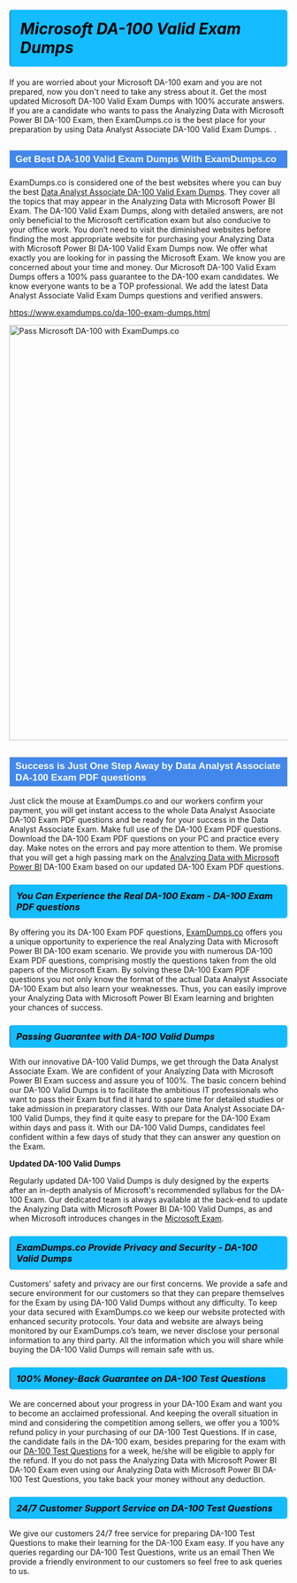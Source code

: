 <h1>                <strong><span style="display: block; color: #000000; background: #14BDFF; border: 0.5px solid #AED6F1; border-left: 3px solid #3498DB; padding: .6em; border-radius: 6px;">                     <em>Microsoft DA-100 <span class="exam_variation">Valid Exam Dumps</span> </em>                </span></strong>            </h1>                        <p>If you are worried about your Microsoft DA-100 exam and you are not prepared, now you don't need to take any stress about it.             Get the most updated Microsoft DA-100 <span class="exam_variation">Valid Exam Dumps</span> with 100% accurate answers. If you are a candidate who wants to pass the             Analyzing Data with Microsoft Power BI DA-100 Exam, then ExamDumps.co is the best place for your preparation by using Data Analyst Associate DA-100 <span class="exam_variation">Valid Exam Dumps</span>. .</p>                        <h2 style="background: #4287ec; border: 1px solid #cccccc; padding: 5px 10px;">                <span style="color: #ffffff;">                    <span style="font-size: 11pt;">                        <span style="line-height: normal;">                            <span style="font-family: Calibri,sans-serif;">                                <strong>                                    <span style="font-size: 13.0pt;">Get Best DA-100 <span class="exam_variation">Valid Exam Dumps</span> With ExamDumps.co</span>                                </strong>                            </span>                        </span>                    </span>                </span>            </h2>                        <p>ExamDumps.co is considered one of the best websites where you can buy the best <a href="https://www.examdumps.co/data-analyst-associate-exam-dumps.html">Data Analyst Associate DA-100 <span class="exam_variation">Valid Exam Dumps</span></a>.             They cover all the topics that may appear in the Analyzing Data with Microsoft Power BI Exam. The DA-100 <span class="exam_variation">Valid Exam Dumps</span>,             along with detailed answers, are not only beneficial to the Microsoft certification exam but also conducive to your office work.             You don’t need to visit the diminished websites before finding the most appropriate website for purchasing your             Analyzing Data with Microsoft Power BI DA-100 <span class="exam_variation">Valid Exam Dumps</span> now. We offer what exactly you are looking for in passing the Microsoft Exam.             We know you are concerned about your time and money. Our Microsoft DA-100 <span class="exam_variation">Valid Exam Dumps</span> offers a 100% pass guarantee to the             DA-100 exam candidates. We know everyone wants to be a TOP professional. We add the latest Data Analyst Associate <span class="exam_variation">Valid Exam Dumps</span> questions and verified answers.</p>                        <p><a href="https://www.examdumps.co/da-100-exam-dumps.html">https://www.examdumps.co/da-100-exam-dumps.html</a></p>                        <p><a href="https://www.examdumps.co/"><img src="https://www.examdumps.co//images/banners/big-sale-20-percent-discount-offer-examdumps.jpg" class="postImage" alt="Pass Microsoft DA-100 with ExamDumps.co" width="750"></a></p>                            <h2 style="background: #4287ec; border: 1px solid #cccccc; padding: 5px 10px;">                <span style="color: #ffffff;">                    <span style="font-size: 11pt;">                        <span style="line-height: normal;">                            <span style="font-family: Calibri,sans-serif;">                                <strong>                                    <span style="font-size: 13.0pt;">Success is Just One Step Away by Data Analyst Associate DA-100 <span class="exam_variation2">Exam PDF questions</span></span>                                </strong>                            </span>                        </span>                    </span>                </span>            </h2>                        <p>Just click the mouse at ExamDumps.co and our workers confirm your payment, you will get instant access to the whole Data Analyst Associate DA-100 <span class="exam_variation2">Exam PDF questions</span>             and be ready for your success in the Data Analyst Associate Exam. Make full use of the DA-100 <span class="exam_variation2">Exam PDF questions</span>. Download the DA-100 <span class="exam_variation2">Exam PDF questions</span> on your             PC and practice every day. Make notes on the errors and pay more attention to them. We promise that you will get a high passing mark on the             <a href="https://www.examdumps.co/da-100-exam-dumps.html">Analyzing Data with Microsoft Power BI</a> DA-100 Exam based on our updated DA-100 <span class="exam_variation2">Exam PDF questions</span>.</p>                        <h3>                <strong>                    <span style="display: block; color: #000000; background: #14BDFF; border: 0.5px solid #AED6F1; border-left: 3px solid #3498DB; padding: .6em; border-radius: 6px;">                        <em>You Can Experience the Real DA-100 Exam - DA-100 <span class="exam_variation2">Exam PDF questions</span></em>                    </span>                </strong>            </h3>                        <p>By offering you its DA-100 <span class="exam_variation2">Exam PDF questions</span>, <a href="https://www.examdumps.co/">ExamDumps.co</a> offers you a unique opportunity to experience the real             Analyzing Data with Microsoft Power BI DA-100 exam scenario. We provide you with numerous DA-100 <span class="exam_variation2">Exam PDF questions</span>, comprising mostly             the questions taken from the old papers of the Microsoft Exam. By solving these DA-100 <span class="exam_variation2">Exam PDF questions</span> you not only know the format of the actual             Data Analyst Associate DA-100 Exam but also learn your weaknesses. Thus, you can easily improve your             Analyzing Data with Microsoft Power BI Exam learning and brighten your chances of success.</p>                        <h3>                <strong>                    <span style="display: block; color: #000000; background: #14BDFF; border: 0.5px solid #AED6F1; border-left: 3px solid #3498DB; padding: .6em; border-radius: 6px;">                        <em>Passing Guarantee with DA-100 <span class="exam_variation3">Valid Dumps</span></em>                    </span>                </strong>            </h3>                        <p>With our innovative DA-100 <span class="exam_variation3">Valid Dumps</span>, we get through the Data Analyst Associate Exam. We are confident of your Analyzing Data with Microsoft Power BI Exam             success and assure you of 100%. The basic concern behind our DA-100 <span class="exam_variation3">Valid Dumps</span> is to facilitate the ambitious IT professionals who want to pass their             Exam but find it hard to spare time for detailed studies or take admission in preparatory classes. With our Data Analyst Associate DA-100 <span class="exam_variation3">Valid Dumps</span>, they             find it quite easy to prepare for the DA-100 Exam within days and pass it. With our DA-100 <span class="exam_variation3">Valid Dumps</span>, candidates feel confident within a few days of             study that they can answer any question on the Exam.</p>                        <p><strong>Updated DA-100 <span class="exam_variation3">Valid Dumps</span></strong></p>                        <p>Regularly updated DA-100 <span class="exam_variation3">Valid Dumps</span> is duly designed by the experts after an in-depth analysis of Microsoft's recommended syllabus for the DA-100 Exam.             Our dedicated team is always available at the back-end to update the Analyzing Data with Microsoft Power BI DA-100 <span class="exam_variation3">Valid Dumps</span>,             as and when Microsoft introduces changes in the <a href="https://www.examdumps.co/microsoft-exam-dumps.html">Microsoft Exam</a>.</p>                        <h3>                <strong>                    <span style="display: block; color: #000000; background: #14BDFF; border: 0.5px solid #AED6F1; border-left: 3px solid #3498DB; padding: .6em; border-radius: 6px;">                        <em>ExamDumps.co Provide Privacy and Security - DA-100 <span class="exam_variation3">Valid Dumps</span></em>                    </span>                </strong>            </h3>                        <p>Customers’ safety and privacy are our first concerns. We provide a safe and secure environment for our customers so that they can prepare themselves for the Exam by using             DA-100 <span class="exam_variation3">Valid Dumps</span> without any difficulty. To keep your data secured with ExamDumps.co we keep our website protected with enhanced security protocols. Your data and website             are always being monitored by our ExamDumps.co’s team, we never disclose your personal information to any third party. All the information which you will share while buying             the DA-100 <span class="exam_variation3">Valid Dumps</span> will remain safe with us.</p>                        <h3>                <strong>                    <span style="display: block; color: #000000; background: #14BDFF; border: 0.5px solid #AED6F1; border-left: 3px solid #3498DB; padding: .6em; border-radius: 6px;">                        <em>100% Money-Back Guarantee on DA-100 <span class="exam_variation4">Test Questions</span></em>                    </span>                </strong>            </h3>                        <p>We are concerned about your progress in your DA-100 Exam and want you to become an acclaimed professional. And keeping the overall situation in mind and             considering the competition among sellers, we offer you a 100% refund policy in your purchasing of our DA-100 <span class="exam_variation4">Test Questions</span>. If in case, the candidate fails in the             DA-100 exam, besides preparing for the exam with our <a href="https://www.examdumps.co/da-100-exam-dumps.html">DA-100 <span class="exam_variation4">Test Questions</span></a> for a week, he/she will be eligible to apply for the refund. If you do not pass the             Analyzing Data with Microsoft Power BI DA-100 Exam even using our Analyzing Data with Microsoft Power BI DA-100 <span class="exam_variation4">Test Questions</span>, you             take back your money without any deduction.</p>                        <h3>                <strong>                    <span style="display: block; color: #000000; background: #14BDFF; border: 0.5px solid #AED6F1; border-left: 3px solid #3498DB; padding: .6em; border-radius: 6px;">                        <em>24/7 Customer Support Service on DA-100 <span class="exam_variation4">Test Questions</span></em>                    </span>                </strong>            </h3>                        <p>We give our customers 24/7 free service for preparing DA-100 <span class="exam_variation4">Test Questions</span> to make their learning for the DA-100 Exam easy. If you have any queries regarding our             DA-100 <span class="exam_variation4">Test Questions</span>, write us an email Then We provide a friendly environment to our customers so feel free to ask queries to us.</p>                    
